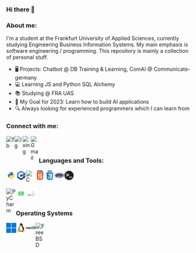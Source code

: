 ### Hi there 👋

### About me:

I'm a student at the Frankfurt University of Applied Sciences, currently studying Engineering Business Information Systems.
My main emphasis is software engineering / programming.
This repository is mainly a collection of personal stuff.

- 🖥 Projects: Chatbot @ DB Training & Learning, ComAI @ Communicate-germany
- 💻 Learning JS and Python SQL Alchemy
- 📚 Studying @ FRA UAS
- 🔭 My Goal for 2023: Learn how to build AI applications
- 🔍 Always looking for experienced programmers which I can learn from

### Connect with me:

[<img align="left" alt="fb" width="22px" src="https://cdn.jsdelivr.net/npm/simple-icons@3.6.0/icons/facebook.svg" />][Facebook]
[<img align="left" alt="ig" width="22px" src="https://cdn.jsdelivr.net/npm/simple-icons@v3/icons/instagram.svg" />][instagram]
[<img align="left" alt="xing" width="22px" src="https://cdn.jsdelivr.net/npm/simple-icons@3.6.0/icons/xing.svg" />][Xing]
[<img align="left" alt="Gmail" width="22px" src="https://www.pngkey.com/png/full/15-150195_gmail-comments-google-mail-logo-black-and-white.png" />](mailto:mertuzeken@gmail.com)
<br />
<br />

### Languages and Tools:

[<img align="left" alt="Python" width="27px" src="https://raw.githubusercontent.com/github/explore/80688e429a7d4ef2fca1e82350fe8e3517d3494d/topics/python/python.png"/>][GitHub]
[<img align="left" alt="Cplusplus" width="26px" src="https://raw.githubusercontent.com/github/explore/80688e429a7d4ef2fca1e82350fe8e3517d3494d/topics/cpp/cpp.png"/>][GitHub]
[<img align="left" alt="C" width="25px" src="https://www.pngkit.com/png/full/101-1010012_c-programming-icon-c-programming-language-logo.png"/>][GitHub]
[<img align="left" alt="HTML5" width="26px" src="https://raw.githubusercontent.com/github/explore/80688e429a7d4ef2fca1e82350fe8e3517d3494d/topics/html/html.png"/>][GitHub]
[<img align="left" alt="CSS3" width="26px" src="https://raw.githubusercontent.com/github/explore/80688e429a7d4ef2fca1e82350fe8e3517d3494d/topics/css/css.png"/>][GitHub]
[<img align="left" alt="PHP" width="26px" src="https://raw.githubusercontent.com/github/explore/ccc16358ac4530c6a69b1b80c7223cd2744dea83/topics/php/php.png"/>][GitHub]
[<img align="left" alt="Bash" width="26px" src="https://raw.githubusercontent.com/github/explore/d92924b1d925bb134e308bd29c9de6c302ed3beb/topics/terminal/terminal.png"/>][GitHub]

<br />
<br />

[<img align="left" alt="PyCharm" width="26px" src="https://upload.wikimedia.org/wikipedia/commons/thumb/1/1d/PyCharm_Icon.svg/1024px-PyCharm_Icon.svg.png"/>][GitHub]
[<img align="left" alt="QT" width="28px" src="https://raw.githubusercontent.com/github/explore/80688e429a7d4ef2fca1e82350fe8e3517d3494d/topics/qt/qt.png"/>][GitHub]
[<img align="left" alt="mysql" width="28px" src="https://raw.githubusercontent.com/github/explore/80688e429a7d4ef2fca1e82350fe8e3517d3494d/topics/mysql/mysql.png"/>][GitHub]

<br />
<br />

### Operating Systems

[<img align="left" alt="Windows" width="27px" src="https://raw.githubusercontent.com/github/explore/80688e429a7d4ef2fca1e82350fe8e3517d3494d/topics/windows/windows.png"/>][GitHub]
[<img align="left" alt="Linux" width="26px" src="https://raw.githubusercontent.com/github/explore/80688e429a7d4ef2fca1e82350fe8e3517d3494d/topics/linux/linux.png"/>][GitHub]
[<img align="left" alt="MacOS" width="26px" src="https://raw.githubusercontent.com/github/explore/80688e429a7d4ef2fca1e82350fe8e3517d3494d/topics/macos/macos.png"/>][GitHub]
[<img align="left" alt="FreeBSD" width="26px" src="https://seeklogo.com/images/F/freebsd-logo-542DF4765A-seeklogo.com.png"/>][GitHub]


[Facebook]: https://www.facebook.com/mertuzkn
[instagram]: https://www.instagram.com/mert_uzkn/
[Xing]: https://www.xing.com/profile/Mert_Uzeken
[GitHub]: https://github.com/MertUzeken/MertUzeken
